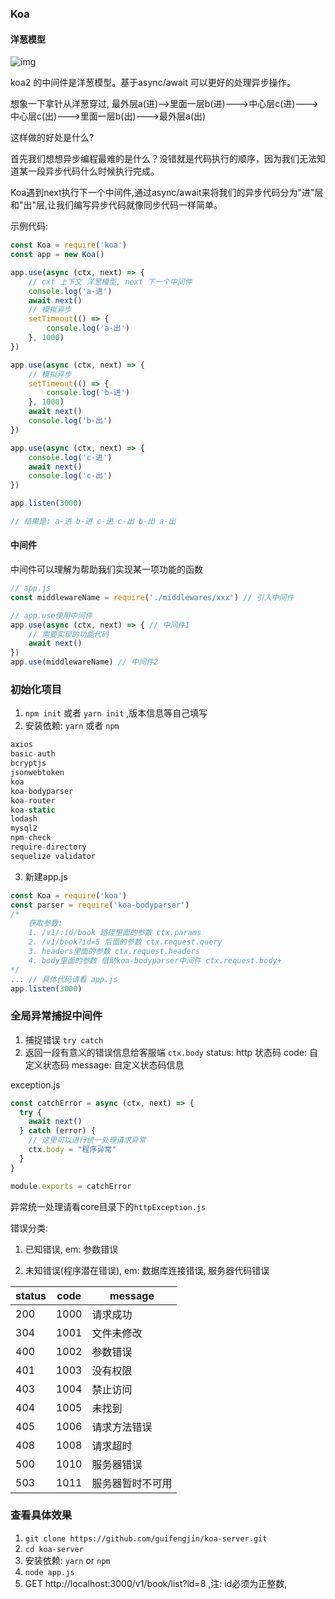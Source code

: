 ### Koa

#### 洋葱模型

![img](http://www.json119.com/content/images/2018/10/1.png)

koa2 的中间件是洋葱模型。基于async/await 可以更好的处理异步操作。

想象一下拿针从洋葱穿过, 最外层a(进)-->里面一层b(进)--->中心层c(进)--->中心层c(出)--->里面一层b(出)--->最外层a(出)

这样做的好处是什么?

首先我们想想异步编程最难的是什么？没错就是代码执行的顺序，因为我们无法知道某一段异步代码什么时候执行完成。

Koa遇到next执行下一个中间件,通过async/await来将我们的异步代码分为"进"层和"出"层,让我们编写异步代码就像同步代码一样简单。

示例代码:
```js
const Koa = require('koa')
const app = new Koa()

app.use(async (ctx, next) => {
    // cxt 上下文 洋葱模型, next 下一个中间件
    console.log('a-进')
    await next()
    // 模拟异步
    setTimeout(() => {
    	console.log('a-出')
    }, 1000)
})

app.use(async (ctx, next) => {
    // 模拟异步
    setTimeout(() => {
    	console.log('b-进')
    }, 1000)
    await next()
    console.log('b-出')
})

app.use(async (ctx, next) => {
    console.log('c-进')
    await next()
    console.log('c-出')
})

app.listen(3000)

// 结果是: a-进 b-进 c-进 c-出 b-出 a-出
``` 

#### 中间件

中间件可以理解为帮助我们实现某一项功能的函数
```js
// app.js
const middlewareName = require('./middlewares/xxx') // 引入中间件

// app.use使用中间件
app.use(async (ctx, next) => { // 中间件1
    // 需要实现的功能代码
    await next()
})
app.use(middlewareName) // 中间件2
```

### 初始化项目

1. `npm init` 或者 `yarn init` ,版本信息等自己填写
2. 安装依赖: `yarn` 或者 `npm`
```js
axios 
basic-auth 
bcryptjs 
jsonwebtoken 
koa 
koa-bodyparser 
koa-router
koa-static 
lodash 
mysql2 
npm-check 
require-directory 
sequelize validator
```
3. 新建app.js
```js
const Koa = require('koa')
const parser = require('koa-bodyparser')
/*
    获取参数:
    1. /v1/:id/book 路径里面的参数 ctx.params
    2. /v1/book?id=5 后面的参数 ctx.request.query
    3. headers里面的参数 ctx.request.headers
    4. body里面的参数 借助koa-bodyparser中间件 ctx.request.body+
*/
... // 具体代码请看 app.js
app.listen(3000)
```

### 全局异常捕捉中间件

1. 捕捉错误 `try catch`
2. 返回一段有意义的错误信息给客服端 `ctx.body`
	status: http 状态码
	code: 自定义状态码
	message: 自定义状态码信息

exception.js
```js
const catchError = async (ctx, next) => {
  try {
    await next()
  } catch (error) {
	// 这里可以进行统一处理请求异常
    ctx.body = "程序异常"
  }
}

module.exports = catchError
```
异常统一处理请看core目录下的`httpException.js`

错误分类:

1. 已知错误, em: 参数错误

2. 未知错误(程序潜在错误), em: 数据库连接错误, 服务器代码错误  
 
| status | code | message |  
| --- | --- | --- |
| 200 | 1000 | 请求成功 |
| 304 | 1001 | 文件未修改 |
| 400 | 1002 | 参数错误 |
| 401 | 1003 | 没有权限 |  
| 403 | 1004 | 禁止访问 |
| 404 | 1005 | 未找到 | 
| 405 | 1006 | 请求方法错误 |
| 408 | 1008 | 请求超时 |
| 500 | 1010 | 服务器错误 |
| 503 | 1011 | 服务器暂时不可用 |


### 查看具体效果

1. `git clone https://github.com/guifengjin/koa-server.git`
2. `cd koa-server`
3. 安装依赖: `yarn` or `npm`
4. `node app.js`
5. GET http://localhost:3000/v1/book/list?id=8 ,注: id必须为正整数, 
